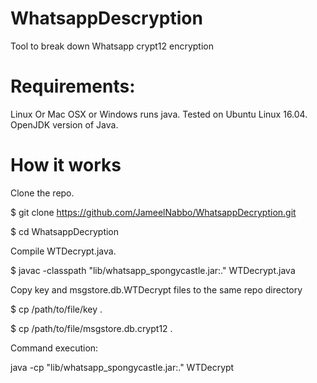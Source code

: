 # WhatsappDescryption
Tool to break down Whatsapp crypt12 encryption
# Requirements:
Linux Or Mac OSX or Windows runs java. 
Tested on Ubuntu Linux 16.04.
OpenJDK version of Java.


# How it works
Clone the repo. 

$ git clone https://github.com/JameelNabbo/WhatsappDecryption.git

$ cd WhatsappDecryption

Compile WTDecrypt.java.  

$ javac -classpath "lib/whatsapp_spongycastle.jar:." WTDecrypt.java

Copy key and msgstore.db.WTDecrypt files to the same repo directory 

$ cp /path/to/file/key .

$ cp /path/to/file/msgstore.db.crypt12 .

Command execution:  

java -cp "lib/whatsapp_spongycastle.jar:." WTDecrypt